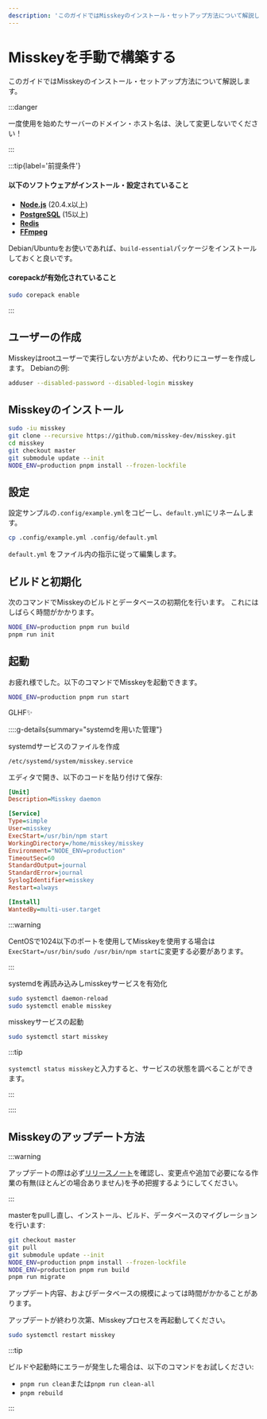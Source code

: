 ```yaml
---
description: 'このガイドではMisskeyのインストール・セットアップ方法について解説します。'
---
```


Misskeyを手動で構築する
================================================================

このガイドではMisskeyのインストール・セットアップ方法について解説します。

:::danger

一度使用を始めたサーバーのドメイン・ホスト名は、決して変更しないでください！

:::

:::tip{label='前提条件'}

#### 以下のソフトウェアがインストール・設定されていること
- **[Node.js](https://nodejs.org/en/)** (20.4.x以上)
- **[PostgreSQL](https://www.postgresql.org/)** (15以上)
- **[Redis](https://redis.io/)**
- **[FFmpeg](https://www.ffmpeg.org/)**

Debian/Ubuntuをお使いであれば、`build-essential`パッケージをインストールしておくと良いです。

#### corepackが有効化されていること
```sh
sudo corepack enable
```

:::

ユーザーの作成
----------------------------------------------------------------
Misskeyはrootユーザーで実行しない方がよいため、代わりにユーザーを作成します。
Debianの例:

```sh
adduser --disabled-password --disabled-login misskey
```

Misskeyのインストール
----------------------------------------------------------------
```sh
sudo -iu misskey
git clone --recursive https://github.com/misskey-dev/misskey.git
cd misskey
git checkout master
git submodule update --init
NODE_ENV=production pnpm install --frozen-lockfile
```

設定
----------------------------------------------------------------
設定サンプルの`.config/example.yml`をコピーし、`default.yml`にリネームします。

```sh
cp .config/example.yml .config/default.yml
```

`default.yml` をファイル内の指示に従って編集します。

ビルドと初期化
----------------------------------------------------------------
次のコマンドでMisskeyのビルドとデータベースの初期化を行います。
これにはしばらく時間がかかります。

```sh
NODE_ENV=production pnpm run build
pnpm run init
```

起動
----------------------------------------------------------------
お疲れ様でした。以下のコマンドでMisskeyを起動できます。

```sh
NODE_ENV=production pnpm run start
```

GLHF✨

::::g-details{summary="systemdを用いた管理"}

systemdサービスのファイルを作成

`/etc/systemd/system/misskey.service`

エディタで開き、以下のコードを貼り付けて保存:

``` ini
[Unit]
Description=Misskey daemon

[Service]
Type=simple
User=misskey
ExecStart=/usr/bin/npm start
WorkingDirectory=/home/misskey/misskey
Environment="NODE_ENV=production"
TimeoutSec=60
StandardOutput=journal
StandardError=journal
SyslogIdentifier=misskey
Restart=always

[Install]
WantedBy=multi-user.target
```

:::warning

CentOSで1024以下のポートを使用してMisskeyを使用する場合は`ExecStart=/usr/bin/sudo /usr/bin/npm start`に変更する必要があります。

:::

systemdを再読み込みしmisskeyサービスを有効化

```sh
sudo systemctl daemon-reload
sudo systemctl enable misskey
```

misskeyサービスの起動

```sh
sudo systemctl start misskey
```

:::tip

`systemctl status misskey`と入力すると、サービスの状態を調べることができます。

:::

::::

## Misskeyのアップデート方法
:::warning

アップデートの際は必ず[リリースノート](https://github.com/misskey-dev/misskey/blob/master/CHANGELOG.md)を確認し、変更点や追加で必要になる作業の有無(ほとんどの場合ありません)を予め把握するようにしてください。

:::

masterをpullし直し、インストール、ビルド、データベースのマイグレーションを行います:

```sh
git checkout master
git pull
git submodule update --init
NODE_ENV=production pnpm install --frozen-lockfile
NODE_ENV=production pnpm run build
pnpm run migrate
```

アップデート内容、およびデータベースの規模によっては時間がかかることがあります。

アップデートが終わり次第、Misskeyプロセスを再起動してください。

```sh
sudo systemctl restart misskey
```

:::tip

ビルドや起動時にエラーが発生した場合は、以下のコマンドをお試しください:

- `pnpm run clean`または`pnpm run clean-all`
- `pnpm rebuild`

:::
